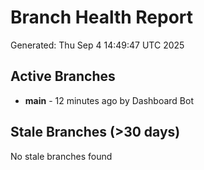 # Branch Health Report
Generated: Thu Sep  4 14:49:47 UTC 2025

## Active Branches
- **main** - 12 minutes ago by Dashboard Bot

## Stale Branches (>30 days)
No stale branches found
